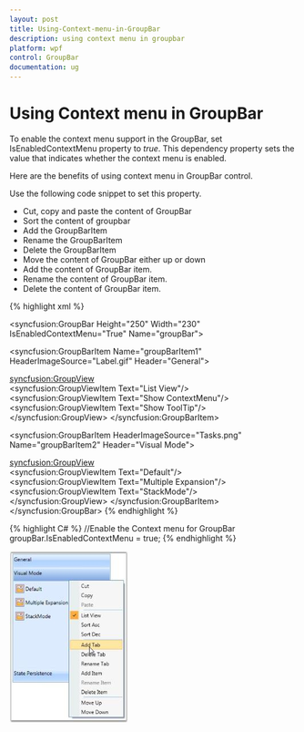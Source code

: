 ```yaml
---
layout: post
title: Using-Context-menu-in-GroupBar
description: using context menu in groupbar
platform: wpf
control: GroupBar
documentation: ug
---
```


# Using Context menu in GroupBar

To enable the context menu support in the GroupBar, set IsEnabledContextMenu property to _true_. This dependency property sets the value that indicates whether the context menu is enabled. 

Here are the benefits of using context menu in GroupBar control.

Use the following code snippet to set this property.

* Cut, copy and paste the content of GroupBar
* Sort the content of groupbar
* Add the GroupBarItem
* Rename the GroupBarItem
* Delete the GroupBarItem
* Move the content of GroupBar either up or down
* Add the content of GroupBar item.
* Rename the content of GroupBar item.
* Delete the content of GroupBar item.


{% highlight xml %}
<!-- Adding GroupBar that has context menu -->
<syncfusion:GroupBar Height="250" Width="230" IsEnabledContextMenu="True" Name="groupBar">  

<!-- Adding GroupBarItem --> 
 <syncfusion:GroupBarItem Name="groupBarItem1" HeaderImageSource="Label.gif" Header="General"> 

 <!-- Adding content for GroupBar item using GroupView -->   
 <syncfusion:GroupView>    
 <syncfusion:GroupViewItem Text="List View"/> 
 <syncfusion:GroupViewItem Text="Show ContextMenu"/> 
 <syncfusion:GroupViewItem Text="Show ToolTip"/>  
 </syncfusion:GroupView>
 </syncfusion:GroupBarItem>

 <!-- Adding GroupBarItem --> 
 <syncfusion:GroupBarItem HeaderImageSource="Tasks.png" Name="groupBarItem2" Header="Visual Mode">

 <!-- Adding content for GroupBar item using GroupView -->  
 <syncfusion:GroupView>     
 <syncfusion:GroupViewItem Text="Default"/>   
 <syncfusion:GroupViewItem Text="Multiple Expansion"/>
 <syncfusion:GroupViewItem Text="StackMode"/>  
 </syncfusion:GroupView>
 </syncfusion:GroupBarItem>
 </syncfusion:GroupBar>
 {% endhighlight %}

{% highlight C#  %}
//Enable the Context menu for GroupBar
groupBar.IsEnabledContextMenu = true;
{% endhighlight %}



![](Using-Context-menu-in-GroupBar_images/Using-Context-menu-in-GroupBar_img1.jpeg)



